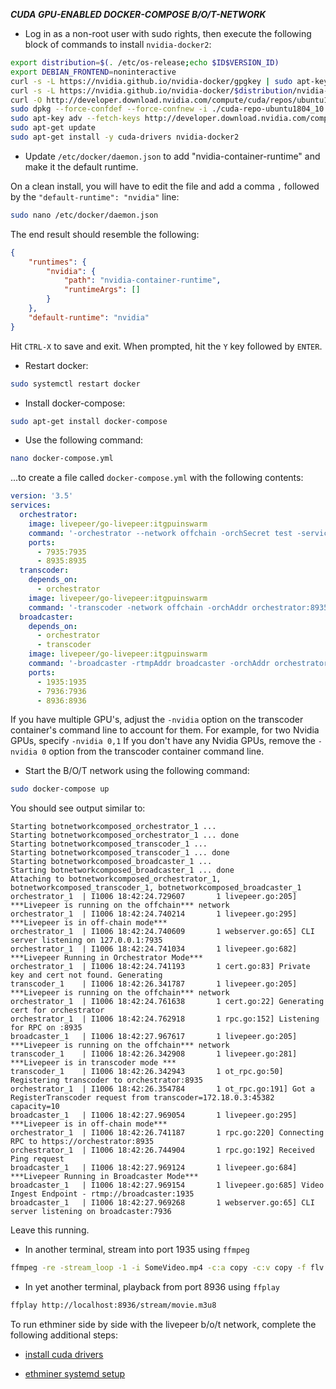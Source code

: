 ***CUDA GPU-ENABLED DOCKER-COMPOSE B/O/T-NETWORK***

* Log in as a non-root user with sudo rights, then execute the following block of commands to install `nvidia-docker2`:

```bash
export distribution=$(. /etc/os-release;echo $ID$VERSION_ID)
export DEBIAN_FRONTEND=noninteractive
curl -s -L https://nvidia.github.io/nvidia-docker/gpgkey | sudo apt-key add -
curl -s -L https://nvidia.github.io/nvidia-docker/$distribution/nvidia-docker.list | sudo tee /etc/apt/sources.list.d/nvidia-docker.list
curl -O http://developer.download.nvidia.com/compute/cuda/repos/ubuntu1804/x86_64/cuda-repo-ubuntu1804_10.1.243-1_amd64.deb
sudo dpkg --force-confdef --force-confnew -i ./cuda-repo-ubuntu1804_10.1.243-1_amd64.deb
sudo apt-key adv --fetch-keys http://developer.download.nvidia.com/compute/cuda/repos/ubuntu1604/x86_64/7fa2af80.pub
sudo apt-get update
sudo apt-get install -y cuda-drivers nvidia-docker2
```

* Update `/etc/docker/daemon.json` to add "nvidia-container-runtime" and make it the default runtime.

On a clean install, you will have to edit the file and add a comma `,` followed by the `"default-runtime": "nvidia"` line:

```bash
sudo nano /etc/docker/daemon.json
```

The end result should resemble the following:

```json
{
    "runtimes": {
        "nvidia": {
            "path": "nvidia-container-runtime",
            "runtimeArgs": []
        }
    },
    "default-runtime": "nvidia"
}
```

Hit `CTRL-X` to save and exit.  When prompted, hit the `Y` key followed by `ENTER`.

* Restart docker:

```bash
sudo systemctl restart docker
```

* Install docker-compose:

```bash
sudo apt-get install docker-compose
```

* Use the following command:

```bash
nano docker-compose.yml
```

...to create a file called `docker-compose.yml` with the following contents:

```yaml
version: '3.5'
services:
  orchestrator:
    image: livepeer/go-livepeer:itgpuinswarm
    command: '-orchestrator --network offchain -orchSecret test -serviceAddr orchestrator:8935 -orchAddr 0.0.0.0'
    ports:
      - 7935:7935
      - 8935:8935
  transcoder:
    depends_on:
      - orchestrator
    image: livepeer/go-livepeer:itgpuinswarm
    command: '-transcoder -network offchain -orchAddr orchestrator:8935 -orchSecret test -nvidia 0'
  broadcaster:
    depends_on:
      - orchestrator
      - transcoder
    image: livepeer/go-livepeer:itgpuinswarm
    command: '-broadcaster -rtmpAddr broadcaster -orchAddr orchestrator:8935 -cliAddr broadcaster:7936 -httpAddr broadcaster:8936'
    ports:
      - 1935:1935
      - 7936:7936
      - 8936:8936
```

If you have multiple GPU's, adjust the `-nvidia` option on the transcoder container's command line to account for them.
For example, for two Nvidia GPUs, specify `-nvidia 0,1`
If you don't have any Nvidia GPUs, remove the `-nvidia 0` option from the transcoder container command line.

* Start the B/O/T network using the following command:

```bash
sudo docker-compose up
```

You should see output similar to:

```
Starting botnetworkcomposed_orchestrator_1 ... 
Starting botnetworkcomposed_orchestrator_1 ... done
Starting botnetworkcomposed_transcoder_1 ... 
Starting botnetworkcomposed_transcoder_1 ... done
Starting botnetworkcomposed_broadcaster_1 ... 
Starting botnetworkcomposed_broadcaster_1 ... done
Attaching to botnetworkcomposed_orchestrator_1, botnetworkcomposed_transcoder_1, botnetworkcomposed_broadcaster_1
orchestrator_1  | I1006 18:42:24.729607       1 livepeer.go:205] ***Livepeer is running on the offchain*** network
orchestrator_1  | I1006 18:42:24.740214       1 livepeer.go:295] ***Livepeer is in off-chain mode***
orchestrator_1  | I1006 18:42:24.740609       1 webserver.go:65] CLI server listening on 127.0.0.1:7935
orchestrator_1  | I1006 18:42:24.741034       1 livepeer.go:682] ***Livepeer Running in Orchestrator Mode***
orchestrator_1  | I1006 18:42:24.741193       1 cert.go:83] Private key and cert not found. Generating
transcoder_1    | I1006 18:42:26.341787       1 livepeer.go:205] ***Livepeer is running on the offchain*** network
orchestrator_1  | I1006 18:42:24.761638       1 cert.go:22] Generating cert for orchestrator
orchestrator_1  | I1006 18:42:24.762918       1 rpc.go:152] Listening for RPC on :8935
broadcaster_1   | I1006 18:42:27.967617       1 livepeer.go:205] ***Livepeer is running on the offchain*** network
transcoder_1    | I1006 18:42:26.342908       1 livepeer.go:281] ***Livepeer is in transcoder mode ***
transcoder_1    | I1006 18:42:26.342943       1 ot_rpc.go:50] Registering transcoder to orchestrator:8935
orchestrator_1  | I1006 18:42:26.354784       1 ot_rpc.go:191] Got a RegisterTranscoder request from transcoder=172.18.0.3:45382 capacity=10
broadcaster_1   | I1006 18:42:27.969054       1 livepeer.go:295] ***Livepeer is in off-chain mode***
orchestrator_1  | I1006 18:42:26.741187       1 rpc.go:220] Connecting RPC to https://orchestrator:8935
orchestrator_1  | I1006 18:42:26.744904       1 rpc.go:192] Received Ping request
broadcaster_1   | I1006 18:42:27.969124       1 livepeer.go:684] ***Livepeer Running in Broadcaster Mode***
broadcaster_1   | I1006 18:42:27.969154       1 livepeer.go:685] Video Ingest Endpoint - rtmp://broadcaster:1935
broadcaster_1   | I1006 18:42:27.969268       1 webserver.go:65] CLI server listening on broadcaster:7936
```

Leave this running.

* In another terminal, stream into port 1935 using `ffmpeg`

```bash
ffmpeg -re -stream_loop -1 -i SomeVideo.mp4 -c:a copy -c:v copy -f flv rtmp://localhost:1935/movie
```

* In yet another terminal, playback from port 8936 using `ffplay`

```bash
ffplay http://localhost:8936/stream/movie.m3u8
```

To run ethminer side by side with the livepeer b/o/t network, complete the following additional steps:

* [install cuda drivers](../../install-cuda.md)

* [ethminer systemd setup](../../ethminer-systemd-setup.md)
